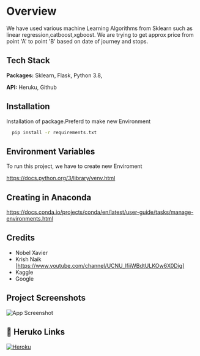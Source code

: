 
# Overview
We have used various machine Learning Algorithms from Sklearn such as linear regression,catboost,xgboost.
We are trying to get approx price from point 'A' to point 'B' based on date of journey and stops.

## Tech Stack

**Packages:** Sklearn, Flask, Python 3.8, 

**API:** Heruku, Github

  
## Installation

Installation of package.Preferd to make new Environment

```bash
  pip install -r requirements.txt
```
    
## Environment Variables

To run this project, we have to create new Enviroment

https://docs.python.org/3/library/venv.html

  ## Creating in Anaconda
  https://docs.conda.io/projects/conda/en/latest/user-guide/tasks/manage-environments.html

  
## Credits

- Nobel Xavier
- Krish Naik [https://www.youtube.com/channel/UCNU_lfiiWBdtULKOw6X0Dig]
- Kaggle
- Google

  
## Project Screenshots

![App Screenshot](https://github.com/AbdurRahmanSh/Restaurant_rating/blob/main/rating.gif)

  
## 🔗 Heruko Links

[![Heroku](https://img.shields.io/badge/Heroku-flightprice--prediction-yellowgreen?style=for-the-badge&logo=ko-fi&logoColor=white)](https://flightpriceapp01.herokuapp.com/)

